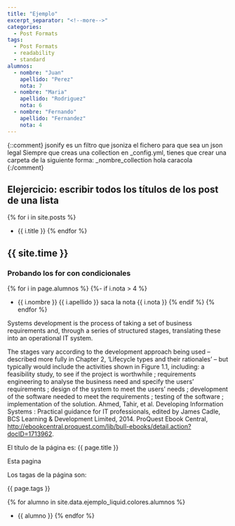```yaml
---
title: "Ejemplo"
excerpt_separator: "<!--more-->"
categories:
  - Post Formats
tags:
  - Post Formats
  - readability
  - standard
alumnos:
  - nombre: "Juan"
    apellido: "Perez"
    nota: 7
  - nombre: "Maria"
    apellido: "Rodriguez"
    nota: 6
  - nombre: "Fernando"
    apellido: "Fernandez"
    nota: 4
---
```

[comment]: <> (Estos son los apuntes de la asignatura en esta práctica)
[comment]: <> (site.time muestra la fecha en la que se interpolo la página)
[comment]: <> (site.pages es un array de objetos con todas las paginas listadas)
{::comment}
jsonify es un filtro que jsoniza el fichero para que sea un json legal
Siempre que creas una collection en _config.yml, tienes que crear una carpeta de la siguiente forma: _nombre_collection
hola
caracola
{:/comment}

## Elejercicio: escribir todos los títulos de los post de una lista

{% for i in site.posts %}
* {{ i.title }}
{% endfor %}

## {{ site.time }}
### Probando los for con condicionales

{% for i in page.alumnos %}
  {%- if i.nota > 4 %}
* {{ i.nombre }} {{ i.apellido }} saca la nota {{ i.nota }} {% endif %}
{% endfor %}

Systems development is the process of taking a set of business requirements and, through a series of structured stages, translating these into an operational IT system. 

The stages vary according to the development approach being used – described more fully in Chapter 2, ‘Lifecycle types and their rationales’ – but typically would include the activities shown in Figure 1.1, including: a feasibility study, to see if the project is worthwhile ; requirements engineering to analyse the business need and specify the users’ requirements ; design of the system to meet the users’ needs ; development of the software needed to meet the requirements ; testing of the software ; implementation of the solution.
Ahmed, Tahir, et al. Developing Information Systems : Practical guidance for IT professionals, edited by James Cadle, BCS Learning & Development Limited, 2014. ProQuest Ebook Central, http://ebookcentral.proquest.com/lib/bull-ebooks/detail.action?docID=1713962.

El título de la página es: {{ page.title }}

Esta pagina 

Los tagas de la página son: 

{{ page.tags }}

{% for alumno in site.data.ejemplo_liquid.colores.alumnos %}
* {{ alumno }}
{% endfor %}